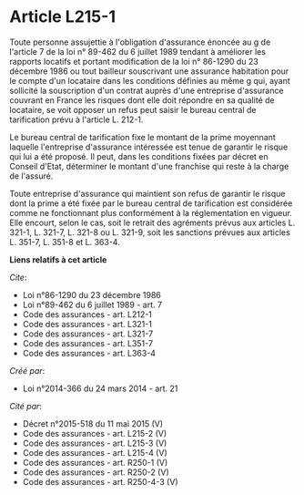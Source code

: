 # Article L215-1

Toute personne assujettie à l'obligation d'assurance énoncée au g de l'article 7 de la loi n° 89-462 du 6 juillet 1989
tendant à améliorer les rapports locatifs et portant modification de la loi n° 86-1290 du 23 décembre 1986 ou tout bailleur
souscrivant une assurance habitation pour le compte d'un locataire dans les conditions définies au même g qui, ayant
sollicité la souscription d'un contrat auprès d'une entreprise d'assurance couvrant en France les risques dont elle doit
répondre en sa qualité de locataire, se voit opposer un refus peut saisir le bureau central de tarification prévu à l'article
L. 212-1. 

Le bureau central de tarification fixe le montant de la prime moyennant laquelle l'entreprise d'assurance intéressée est
tenue de garantir le risque qui lui a été proposé. Il peut, dans les conditions fixées par décret en Conseil d'Etat,
déterminer le montant d'une franchise qui reste à la charge de l'assuré. 

Toute entreprise d'assurance qui maintient son refus de garantir le risque dont la prime a été fixée par le bureau central de
tarification est considérée comme ne fonctionnant plus conformément à la réglementation en vigueur. Elle encourt, selon le
cas, soit le retrait des agréments prévus aux articles L. 321-1, L. 321-7, L. 321-8 ou L. 321-9, soit les sanctions prévues
aux articles L. 351-7, L. 351-8 et L. 363-4.

**Liens relatifs à cet article**

_Cite_:

  - Loi n°86-1290 du 23 décembre 1986
  - Loi n°89-462 du 6 juillet 1989 - art. 7
  - Code des assurances - art. L212-1
  - Code des assurances - art. L321-1
  - Code des assurances - art. L321-7
  - Code des assurances - art. L351-7
  - Code des assurances - art. L363-4

_Créé par_:

  - Loi n°2014-366 du 24 mars 2014 - art. 21

_Cité par_:

  - Décret n°2015-518 du 11 mai 2015 (V)
  - Code des assurances - art. L215-2 (V)
  - Code des assurances - art. L215-3 (V)
  - Code des assurances - art. L215-4 (V)
  - Code des assurances - art. R250-1 (V)
  - Code des assurances - art. R250-2 (V)
  - Code des assurances - art. R250-4-3 (V)

